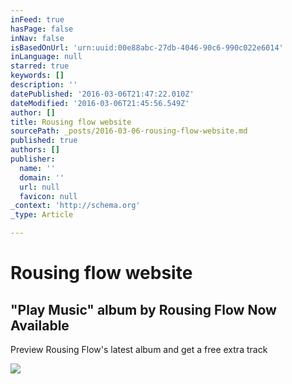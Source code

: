```yaml
---
inFeed: true
hasPage: false
inNav: false
isBasedOnUrl: 'urn:uuid:00e88abc-27db-4046-90c6-990c022e6014'
inLanguage: null
starred: true
keywords: []
description: ''
datePublished: '2016-03-06T21:47:22.010Z'
dateModified: '2016-03-06T21:45:56.549Z'
author: []
title: Rousing flow website
sourcePath: _posts/2016-03-06-rousing-flow-website.md
published: true
authors: []
publisher:
  name: ''
  domain: ''
  url: null
  favicon: null
_context: 'http://schema.org'
_type: Article

---
```

# Rousing flow website

<article style=""><h1>"Play Music" album by Rousing Flow Now Available</h1><p>Preview Rousing Flow's latest album and get a free extra track</p><img src="https://s3-us-west-2.amazonaws.com/the-grid-img/p/76907029f30c98abb3129e83ae3dfee8e6d8b631.jpg" /></article>